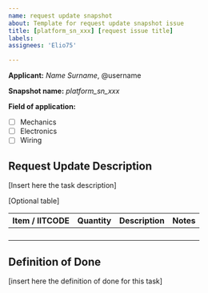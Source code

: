 ```yaml
---
name: request update snapshot
about: Template for request update snapshot issue
title: [platform_sn_xxx] [request issue title]
labels: 
assignees: 'Elio75'

---
```


**Applicant:** *Name Surname*, @username

**Snapshot name:** *platform_sn_xxx*

**Field of application:**
- [ ] Mechanics
- [ ] Electronics
- [ ] Wiring

## Request Update Description
[Insert here the task description]

[Optional table]

| Item / IITCODE | Quantity |  Description | Notes  |
|:---:|:---:|:---|:---|
|  |  |  |  |
|  |  |  |  |
|  |  |  |  | 
|  |  |  |  |


## Definition of Done
[insert here the definition of done for this task]
